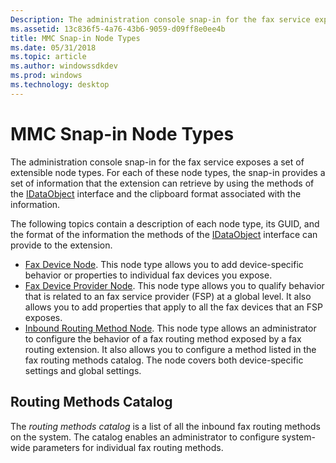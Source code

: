 ```yaml
---
Description: The administration console snap-in for the fax service exposes a set of extensible node types.
ms.assetid: 13c836f5-4a76-43b6-9059-d09ff8e0ee4b
title: MMC Snap-in Node Types
ms.date: 05/31/2018
ms.topic: article
ms.author: windowssdkdev
ms.prod: windows
ms.technology: desktop
---
```


# MMC Snap-in Node Types

The administration console snap-in for the fax service exposes a set of extensible node types. For each of these node types, the snap-in provides a set of information that the extension can retrieve by using the methods of the [IDataObject](http://msdn.microsoft.com/en-us/library/ms688421.aspx) interface and the clipboard format associated with the information.

The following topics contain a description of each node type, its GUID, and the format of the information the methods of the [IDataObject](http://msdn.microsoft.com/en-us/library/ms688421.aspx) interface can provide to the extension.

-   [Fax Device Node](-mfax-fax-device-node.md). This node type allows you to add device-specific behavior or properties to individual fax devices you expose.
-   [Fax Device Provider Node](-mfax-fax-device-provider-node.md). This node type allows you to qualify behavior that is related to an fax service provider (FSP) at a global level. It also allows you to add properties that apply to all the fax devices that an FSP exposes.
-   [Inbound Routing Method Node](-mfax-inbound-routing-method-node.md). This node type allows an administrator to configure the behavior of a fax routing method exposed by a fax routing extension. It also allows you to configure a method listed in the fax routing methods catalog. The node covers both device-specific settings and global settings.

## Routing Methods Catalog

The *routing methods catalog* is a list of all the inbound fax routing methods on the system. The catalog enables an administrator to configure system-wide parameters for individual fax routing methods.

 

 



